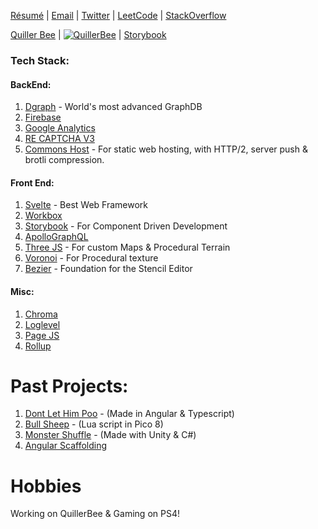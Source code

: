 [Résumé](https://docs.google.com/document/d/16jbB9ipqmReDTs5IkEcjt8wsuCRJDGXjNvg9r2l6XQo) | [Email](mailto:reachme@abhijit-kar.com) | [Twitter](https://twitter.com/QuillerBee) | [LeetCode](https://leetcode.com/abhijit-kar/) | [StackOverflow](https://stackoverflow.abhijit-kar.com)

[Quiller Bee](https://www.quillerbee.com) | [![QuillerBee](https://www.quillerbee.com/assets/images/logos/logo-128x128.png)](https://www.quillerbee.com) | [Storybook](https://storybook.quillerbee.com/)

### Tech Stack:

#### BackEnd:
1. [Dgraph](https://dgraph.io/) - World's most advanced GraphDB
1. [Firebase](https://firebase.google.com/)
1. [Google Analytics](https://developers.google.com/analytics)
1. [RE CAPTCHA V3](https://developers.google.com/recaptcha/docs/v3)
1. [Commons Host](https://commons.host/) - For static web hosting, with HTTP/2, server push & brotli compression.

#### Front End:
1. [Svelte](https://svelte.dev/) - Best Web Framework
1. [Workbox](https://developers.google.com/web/tools/workbox)
1. [Storybook](https://storybook.js.org/) - For Component Driven Development
1. [ApolloGraphQL](http://apollographql.com/)
1. [Three JS](https://threejs.org/) - For custom Maps & Procedural Terrain
1. [Voronoi](https://www.npmjs.com/package/voronoi) - For Procedural texture
1. [Bezier](https://pomax.github.io/bezierjs/) - Foundation for the Stencil Editor

#### Misc:
1. [Chroma](https://gka.github.io/chroma.js/)
1. [Loglevel](https://www.npmjs.com/package/loglevel)
1. [Page JS](https://visionmedia.github.io/page.js/)
1. [Rollup](https://rollupjs.org/guide/en/)

# Past Projects:
1. [Dont Let Him Poo](https://www.abhijit-kar.com/dont-let-him-poo/) - (Made in Angular & Typescript)
1. [Bull Sheep](https://www.abhijit-kar.com/bull-sheep/) - (Lua script in Pico 8)
1. [Monster Shuffle](https://abhijit-kar.itch.io/monster-shuffle) - (Made with Unity & C#)
1. [Angular Scaffolding](https://www.abhijit-kar.com/angular-scaffolding)

# Hobbies
Working on QuillerBee & Gaming on PS4!

